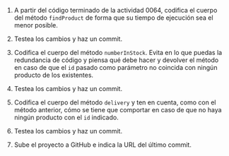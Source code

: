 1. A partir del código terminado de la actividad 0064, codifica el cuerpo del método `findProduct` de forma que su tiempo de ejecución sea el menor posible.

2. Testea los cambios y haz un commit.

3. Codifica el cuerpo del método `numberInStock`. Evita en lo que puedas la redundancia de código y piensa qué debe hacer y devolver el método en caso de que el `id` pasado como parámetro no coincida con ningún producto de los existentes.

4. Testea los cambios y haz un commit.

5. Codifica el cuerpo del método `delivery` y ten en cuenta, como con el método anterior, cómo se tiene que comportar en caso de que no haya ningún producto con el `id` indicado.

6. Testea los cambios y haz un commit.

7. Sube el proyecto a GitHub e indica la URL del último commit.
